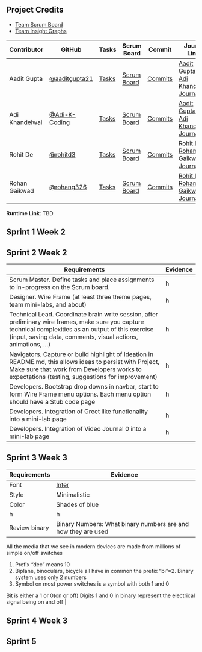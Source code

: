## Project Credits

- [Team Scrum Board](https://github.com/aaditgupta21/flask_portfolio/projects/1)
- [Team Insight Graphs](https://github.com/aaditgupta21/flask_portfolio/graphs/contributors)


Contributor | GitHub | Tasks | Scrum Board | Commit | Journal Links
----------- | ----------- | ------------- | ------------- | ------------- | -------------
Aadit Gupta | [@aaditgupta21](https://github.com/aaditgupta21) | [Tasks](https://github.com/aaditgupta21/flask_portfolio/issues) | [Scrum Board](https://github.com/aaditgupta21/flask_portfolio/projects/1)  | [Commits](https://github.com/aaditgupta21/flask_portfolio/commits/main?author=aaditgupta21) |[Aadit Gupta & Adi Khandelwal Journal](https://docs.google.com/document/d/18m2DBuJrDUOoWUPMxL7_-LjTvGnrwFLhQMYxaZReocM/edit?usp=sharing)
Adi Khandelwal | [@Adi-K-Coding](https://github.com/Adi-K-Coding) | [Tasks](https://github.com/aaditgupta21/flask_portfolio/issues) | [Scrum Board](https://github.com/aaditgupta21/flask_portfolio/projects/1) | [Commits](https://github.com/aaditgupta21/flask_portfolio/commits/main?author=Adi-K-Coding) | [Aadit Gupta & Adi Khandelwal Journal](https://docs.google.com/document/d/18m2DBuJrDUOoWUPMxL7_-LjTvGnrwFLhQMYxaZReocM/edit?usp=sharing)
Rohit De | [@rohitd3](https://github.com/rohitd3) | [Tasks](https://github.com/aaditgupta21/flask_portfolio/issues) | [Scrum Board](https://github.com/aaditgupta21/flask_portfolio/projects/1) | [Commits](https://github.com/aaditgupta21/flask_portfolio/commits/main?author=rohitd3) | [Rohit De & Rohan Gaikwad Journal](https://docs.google.com/document/d/1c5PIYwjII7IuVlCnkpn-ORHjwLj-XQIN5B2BWxP6aOw/edit?usp=sharing)
Rohan Gaikwad | [@rohang326](https://github.com/rohang326) | [Tasks](https://github.com/aaditgupta21/flask_portfolio/issues) | [Scrum Board](https://github.com/aaditgupta21/flask_portfolio/projects/1) | [Commits](https://github.com/aaditgupta21/flask_portfolio/commits/main?author=rohang326) | [Rohit De & Rohan Gaikwad Journal](https://docs.google.com/document/d/1c5PIYwjII7IuVlCnkpn-ORHjwLj-XQIN5B2BWxP6aOw/edit?usp=sharing)





**Runtime Link**: TBD

## Sprint 1 Week 2


## Sprint 2 Week 2

Requirements | Evidence |
----------- | ----------- |
Scrum Master. Define tasks and place assignments to in-progress on the Scrum board.  | h |
Designer. Wire Frame (at least three theme pages, team mini-labs, and about) | h |
Technical Lead. Coordinate brain write session, after preliminary wire frames, make sure you capture technical complexities as an output of this exercise (input, saving data, comments, visual actions, animations, ...) | h |
Navigators. Capture or build highlight of Ideation in README.md, this allows ideas to persist with Project,  Make sure that work from Developers works to expectations (testing, suggestions for improvement) | h |
Developers. Bootstrap drop downs in navbar, start to form Wire Frame menu options.  Each menu option should have a Stub code page | h |
Developers. Integration of Greet like functionality into a mini-lab page | h |
Developers. Integration of Video Journal 0 into a mini-lab page | h |


## Sprint 3 Week 3

Requirements | Evidence |
----------- | ----------- |
Font | [Inter](https://fonts.google.com/specimen/Inter?query=Inter) |
Style | Minimalistic |
Color | Shades of blue |
h | h |
Review binary | Binary Numbers: What binary numbers are and how they are used
All the media that we see in modern devices are made from millions of simple on/off switches
1. Prefix “dec” means 10
2. Biplane, binoculars, bicycle all have in common the prefix “bi”=2. Binary system uses only 2 numbers
3. Symbol on most power switches is a symbol with both 1 and 0

Bit is either a 1 or 0(on or off)
Digits 1 and 0 in binary represent the electrical signal being on and off |


## Sprint 4 Week 3


## Sprint 5

